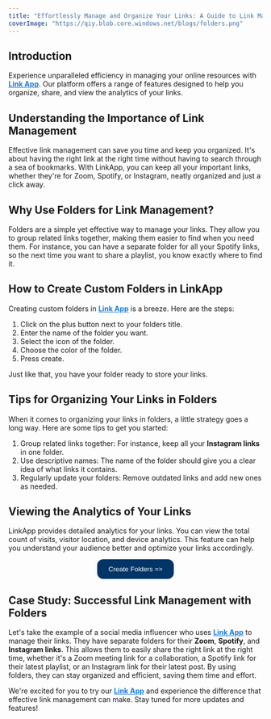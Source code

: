 ```yaml
---
title: "Effortlessly Manage and Organize Your Links: A Guide to Link Management with Link App"
coverImage: "https://qiy.blob.core.windows.net/blogs/folders.png"
---
```


## Introduction

Experience unparalleled efficiency in managing your online resources with <a href="https://www.linkapp.one" style="color: #1a7ddb;">**Link App**</a>. Our platform offers a range of features designed to help you organize, share, and view the analytics of your links.

## Understanding the Importance of Link Management

Effective link management can save you time and keep you organized. It's about having the right link at the right time without having to search through a sea of bookmarks. With LinkApp, you can keep all your important links, whether they're for Zoom, Spotify, or Instagram, neatly organized and just a click away.

## Why Use Folders for Link Management?

Folders are a simple yet effective way to manage your links. They allow you to group related links together, making them easier to find when you need them. For instance, you can have a separate folder for all your Spotify links, so the next time you want to share a playlist, you know exactly where to find it.

## How to Create Custom Folders in LinkApp

Creating custom folders in <a href="https://www.linkapp.one" style="color: #1a7ddb;">**Link App**</a> is a breeze. Here are the steps:

1. Click on the plus button next to your folders title.
2. Enter the name of the folder you want.
3. Select the icon of the folder.
4. Choose the color of the folder.
5. Press create.

Just like that, you have your folder ready to store your links.

## Tips for Organizing Your Links in Folders

When it comes to organizing your links in folders, a little strategy goes a long way. Here are some tips to get you started:

1. Group related links together: For instance, keep all your **Instagram links** in one folder.
2. Use descriptive names: The name of the folder should give you a clear idea of what links it contains.
3. Regularly update your folders: Remove outdated links and add new ones as needed.

## Viewing the Analytics of Your Links

LinkApp provides detailed analytics for your links. You can view the total count of visits, visitor location, and device analytics. This feature can help you understand your audience better and optimize your links accordingly.

<p style="text-align: center;">
    <a href="https://www.linkapp.one" style="text-decoration: none;">
        <button style="background-color: #003567; color: white; border-radius: 12px; border: 2px solid #003567; padding: 10px 20px; margin: 0;">Create Folders =>
        </button>
    </a>
</p>

## Case Study: Successful Link Management with Folders

Let's take the example of a social media influencer who uses <a href="https://www.linkapp.one" style="color: #1a7ddb;">**Link App**</a> to manage their links. They have separate folders for their **Zoom**, **Spotify**, and **Instagram links**. This allows them to easily share the right link at the right time, whether it's a Zoom meeting link for a collaboration, a Spotify link for their latest playlist, or an Instagram link for their latest post. By using folders, they can stay organized and efficient, saving them time and effort.

We're excited for you to try our <a href="https://www.linkapp.one" style="color: #1a7ddb;">**Link App**</a> and experience the difference that effective link management can make. Stay tuned for more updates and features!
